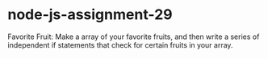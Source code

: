# node-js-assignment-29
Favorite Fruit: Make a array of your favorite fruits, and then write a series of independent if statements that check for certain fruits in your array.
